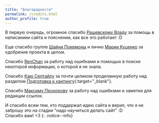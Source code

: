 ```yaml
---
title: "Благодарности"
permalink: /credits.html
author_profile: true
---
```



В первую очередь, огромное спасибо <a href="https://vk.com/rashevskyv" target="_blank">Рашевскому Владу</a> за помощь в написаниии сайта и пояснении, как все это работает :D <br>

Еще спасибо группе <a href="https://vk.com/shinypokes" target="_blank">Шайни Покемоны</a> и лично <a href="https://vk.com/maria_art" target="_blank">Марии Куценко</a> за одобрение проекта в целом. <br>

Cпасибо <a href="https://vk.com/id2668786" target="_blank">RenChan</a> за работу над ошибками и помощью в поиске некоторой информации, о которой я не знала.<br>

Спасибо <a href="https://vk.com/id419807225" target="_blank">Каю Септайлу</a> за почти целиком проделанную работу над разделом [Подготовка к хантингу](/catching){:target="_blank"}.<br>

Спасибо <a href="https://vk.com/id12836245" target="_blank">Максиму Прохорову</a> за работу над ошибками и заметки для редакции ссылок.<br>

И спасибо всем тем, кто поддержал идею сайта и верил, что я не заброшу это на стадии "надо научиться делать сайт" :D <br>
Спасибо вам! <З
{: .notice--info}